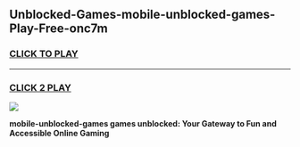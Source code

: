 
## Unblocked-Games-mobile-unblocked-games-Play-Free-onc7m
<h3>
<a href="https://premium76.site?title=mobile-unblocked-games&ref=10A">CLICK TO PLAY</a></h3>
<hr>

<h3>
<a href="https://premium76.site?title=mobile-unblocked-games&ref=10A">CLICK 2 PLAY</a>
  
</h3>

<a href="https://premium76.site?title=mobile-unblocked-games&ref=10A"><img src="https://clearcache.store/games.png"></a>


**mobile-unblocked-games games unblocked: Your Gateway to Fun and Accessible Online Gaming**
